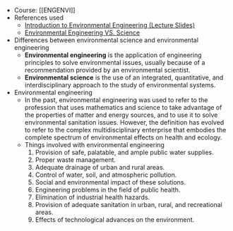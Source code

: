 - Course: [[ENGENVI]]
- References used
	- [Introduction to Environmental Engineering (Lecture Slides)](https://docs.google.com/presentation/d/16T-_SE1oFwHbexEof9h3cIiHR5LVEgcJZg7rekSzPYg/edit?usp=drivesdk)
	- [Environmental Engineering VS. Science](https://www.onlineengineeringprograms.com/faq/environmental-engineering-vs-science)
- Differences between environmental science and environmental engineering
	- **Environmental engineering** is the application of engineering principles to solve environmental issues, usually because of a recommendation provided by an environmental scientist.
	- **Environmental science** is the use of an integrated, quantitative, and interdisciplinary approach to the study of environmental systems.
- Environmental engineering
	- In the past, environmental engineering was used to refer to the profession that uses mathematics and science to take advantage of the properties of matter and energy sources, and to use it to solve environmental sanitation issues. However, the definition has evolved to refer to the complex multidisciplinary enterprise that embodies the complete spectrum of environmental effects on health and ecology.
	- Things involved with environmental engineering
		1. Provision of safe, palatable, and ample public water supplies.
		2. Proper waste management.
		3. Adequate drainage of urban and rural areas.
		4. Control of water, soil, and atmospheric pollution.
		5. Social and environmental impact of these solutions.
		6. Engineering problems in the field of public health.
		7. Elimination of industrial health hazards.
		8. Provision of adequate sanitation in urban, rural, and recreational areas.
		9. Effects of technological advances on the environment.